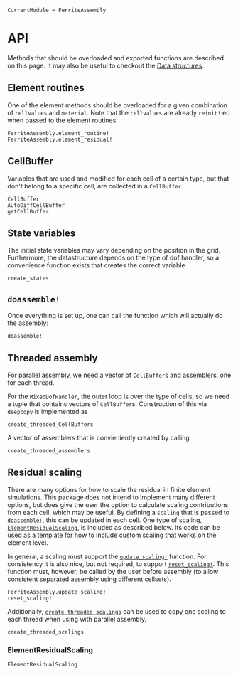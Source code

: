 ```@meta
CurrentModule = FerriteAssembly
```

# API
Methods that should be overloaded and exported functions are described on this page.
It may also be useful to checkout the [Data structures](@ref).

## Element routines
One of the element methods should be overloaded for a given combination of `cellvalues`
and `material`. 
Note that the `cellvalues` are already `reinit!`:ed when passed to the element routines. 
```@docs
FerriteAssembly.element_routine!
FerriteAssembly.element_residual!
```

## CellBuffer
Variables that are used and modified for each cell of a certain type, 
but that don't belong to a specific cell, are collected in a `CellBuffer`.
```@docs
CellBuffer
AutoDiffCellBuffer
getCellBuffer
```

## State variables
The initial state variables may vary depending on the position in the grid.
Furthermore, the datastructure depends on the type of dof handler, so
a convenience function exists that creates the correct variable
```@docs
create_states
```

## `doassemble!`
Once everything is set up, one can call the function which will actually 
do the assembly:
```@docs
doassemble!
```

## Threaded assembly
For parallel assembly, we need a vector of `CellBuffer`s and assemblers, 
one for each thread. 

For the `MixedDofHandler`, the outer loop is over the type of cells,
so we need a tuple that contains vectors of `CellBuffer`s. 
Construction of this via `deepcopy` is implemented as
```@docs
create_threaded_CellBuffers
```

A vector of assemblers that is convieniently created by calling 
```@docs
create_threaded_assemblers
```

## Residual scaling
There are many options for how to scale the residual in finite element simulations.
This package does not intend to implement many different options, but does give the 
user the option to calculate scaling contributions from each cell, which may be useful.
By defining a `scaling` that is passed to [`doassemble!`](@ref), this can be updated in each cell. 
One type of scaling, [`ElementResidualScaling`](@ref), is included as described below.
Its code can be used as a template 
for how to include custom scaling that works on the element level. 

In general, a scaling must support the [`update_scaling!`](@ref) function.
For consistency it is also nice, but not required,
to support [`reset_scaling!`](@ref). This function must, however, be called by the user
before assembly (to allow consistent separated assembly using different cellsets). 
```@docs
FerriteAssembly.update_scaling!
reset_scaling!
```

Additionally, [`create_threaded_scalings`](@ref) can be used to copy one scaling to each thread
when using with parallel assembly. 
```@docs
create_threaded_scalings
```

### ElementResidualScaling
```@docs
ElementResidualScaling
```
